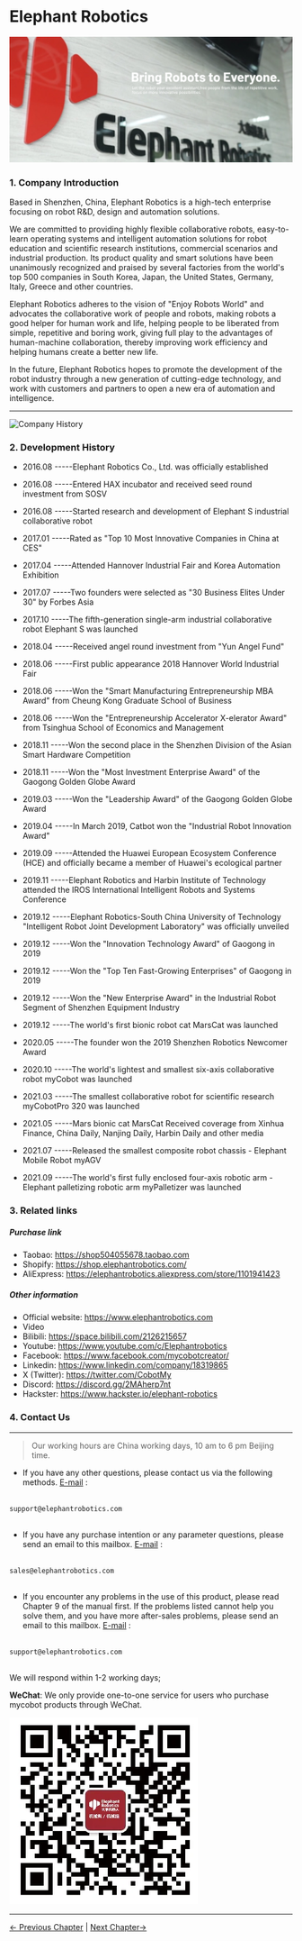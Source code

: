 # Elephant Robotics

![Company Introduction](10.images/公司介绍.png)

### 1. Company Introduction

Based in Shenzhen, China, Elephant Robotics is a high-tech enterprise focusing on robot R&D, design and automation solutions.

We are committed to providing highly flexible collaborative robots, easy-to-learn operating systems and intelligent automation solutions for robot education and scientific research institutions, commercial scenarios and industrial production. Its product quality and smart solutions have been unanimously recognized and praised by several factories from the world's top 500 companies in South Korea, Japan, the United States, Germany, Italy, Greece and other countries.

Elephant Robotics adheres to the vision of "Enjoy Robots World" and advocates the collaborative work of people and robots, making robots a good helper for human work and life, helping people to be liberated from simple, repetitive and boring work, giving full play to the advantages of human-machine collaboration, thereby improving work efficiency and helping humans create a better new life.

In the future, Elephant Robotics hopes to promote the development of the robot industry through a new generation of cutting-edge technology, and work with customers and partners to open a new era of automation and intelligence.

---
![Company History](10.images/公司历史.jpg)

### 2. Development History

- 2016.08 -----Elephant Robotics Co., Ltd. was officially established

- 2016.08 -----Entered HAX incubator and received seed round investment from SOSV

- 2016.08 -----Started research and development of Elephant S industrial collaborative robot

- 2017.01 -----Rated as "Top 10 Most Innovative Companies in China at CES"

- 2017.04 -----Attended Hannover Industrial Fair and Korea Automation Exhibition

- 2017.07 -----Two founders were selected as "30 Business Elites Under 30" by Forbes Asia

- 2017.10 -----The fifth-generation single-arm industrial collaborative robot Elephant S was launched

- 2018.04 -----Received angel round investment from "Yun Angel Fund"

- 2018.06 -----First public appearance 2018 Hannover World Industrial Fair
- 2018.06 -----Won the "Smart Manufacturing Entrepreneurship MBA Award" from Cheung Kong Graduate School of Business
- 2018.06 -----Won the "Entrepreneurship Accelerator X-elerator Award" from Tsinghua School of Economics and Management
- 2018.11 -----Won the second place in the Shenzhen Division of the Asian Smart Hardware Competition
- 2018.11 -----Won the "Most Investment Enterprise Award" of the Gaogong Golden Globe Award
- 2019.03 -----Won the "Leadership Award" of the Gaogong Golden Globe Award
- 2019.04 -----In March 2019, Catbot won the "Industrial Robot Innovation Award"
- 2019.09 -----Attended the Huawei European Ecosystem Conference (HCE) and officially became a member of Huawei's ecological partner
- 2019.11 -----Elephant Robotics and Harbin Institute of Technology attended the IROS International Intelligent Robots and Systems Conference
- 2019.12 -----Elephant Robotics-South China University of Technology "Intelligent Robot Joint Development Laboratory" was officially unveiled
- 2019.12 -----Won the "Innovation Technology Award" of Gaogong in 2019
- 2019.12 -----Won the "Top Ten Fast-Growing Enterprises" of Gaogong in 2019
- 2019.12 -----Won the "New Enterprise Award" in the Industrial Robot Segment of Shenzhen Equipment Industry
- 2019.12 -----The world's first bionic robot cat MarsCat was launched
- 2020.05 -----The founder won the 2019 Shenzhen Robotics Newcomer Award
- 2020.10 -----The world's lightest and smallest six-axis collaborative robot myCobot was launched
- 2021.03 -----The smallest collaborative robot for scientific research myCobotPro 320 was launched
- 2021.05 -----Mars bionic cat MarsCat Received coverage from Xinhua Finance, China Daily, Nanjing Daily, Harbin Daily and other media
- 2021.07 -----Released the smallest composite robot chassis - Elephant Mobile Robot myAGV
- 2021.09 -----The world's first fully enclosed four-axis robotic arm - Elephant palletizing robotic arm myPalletizer was launched

### 3. Related links
##### Purchase link
- Taobao: https://shop504055678.taobao.com
- Shopify: https://shop.elephantrobotics.com/
- AliExpress: https://elephantrobotics.aliexpress.com/store/1101941423
##### Other information
- Official website: https://www.elephantrobotics.com
- Video
- Bilibili: https://space.bilibili.com/2126215657
- Youtube: https://www.youtube.com/c/Elephantrobotics
- Facebook: https://www.facebook.com/mycobotcreator/
- Linkedin: https://www.linkedin.com/company/18319865
- X (Twitter): https://twitter.com/CobotMy
- Discord: https://discord.gg/2MAherp7nt
- Hackster: https://www.hackster.io/elephant-robotics

### 4. Contact Us
---

> Our working hours are China working days, 10 am to 6 pm Beijing time.

- If you have any other questions, please contact us via the following methods.
[E-mail](support@elephantrobotics.com) :

<pre>
<code class="copyable">
support@elephantrobotics.com
</code>
</pre>
- If you have any purchase intention or any parameter questions, please send an email to this mailbox.
[E-mail](sales@elephantrobotics.com) :

<pre>
<code class="copyable">
sales@elephantrobotics.com
</code>
</pre>

- If you encounter any problems in the use of this product, please read Chapter 9 of the manual first. If the problems listed cannot help you solve them, and you have more after-sales problems, please send an email to this mailbox.
[E-mail](support@elephantrobotics.com) :

<pre>
<code class="copyable">
support@elephantrobotics.com
</code>
</pre>

We will respond within 1-2 working days;

**WeChat**:
We only provide one-to-one service for users who purchase mycobot products through WeChat.

![WeChat Service](10.images/WeChat-Code.jpg)

---

[← Previous Chapter](../../3-FunctionsAndApplications/8.SupportingResources/8.4-PromotionalMaterials/README.md) | [Next Chapter→](../Accessories/accessories.md)
